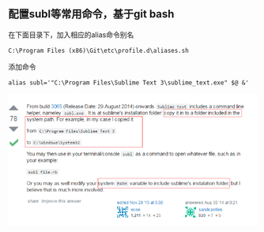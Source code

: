 ## 配置subl等常用命令，基于git bash
在下面目录下，加入相应的alias命令别名
```txt
C:\Program Files (x86)\Git\etc\profile.d\aliases.sh
```
添加命令
```txt
alias subl='"C:\Program Files\Sublime Text 3\sublime_text.exe" $@ &'
```
![images](./image/firefork.png)
